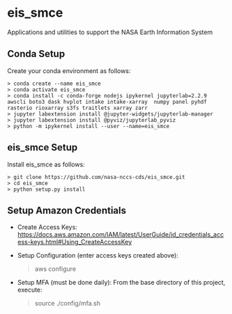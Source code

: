 # eis_smce
Applications and utilities to support the NASA Earth Information System

Conda Setup
---------------
Create your conda environment as follows:

    > conda create --name eis_smce 
    > conda activate eis_smce
    > conda install -c conda-forge nodejs ipykernel jupyterlab=2.2.9 awscli boto3 dask hvplot intake intake-xarray  numpy panel pyhdf rasterio rioxarray s3fs traitlets xarray zarr 
    > jupyter labextension install @jupyter-widgets/jupyterlab-manager
    > jupyter labextension install @pyviz/jupyterlab_pyviz
    > python -m ipykernel install --user --name=eis_smce

eis_smce Setup
---------------
Install eis_smce as follows:

    > git clone https://github.com/nasa-nccs-cds/eis_smce.git 
    > cd eis_smce
    > python setup.py install

Setup Amazon Credentials
------------------------

* Create Access Keys:  https://docs.aws.amazon.com/IAM/latest/UserGuide/id_credentials_access-keys.html#Using_CreateAccessKey

* Setup Configuration (enter access keys created above):

    > aws configure

* Setup MFA (must be done daily):
    From the base directory of this project, execute:
  
    > source ./config/mfa.sh







